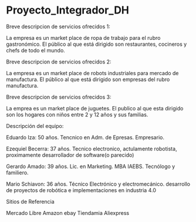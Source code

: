 # Proyecto_Integrador_DH

Breve descripcion de servicios ofrecidos 1:

La empresa es un market place de ropa de trabajo para el rubro gastronómico.
El público al que está dirigido son restaurantes, cocineros y chefs de todo el mundo.

Breve descripcion de servicios ofrecidos 2:

La empresa es un market place de robots industriales para mercado de manufactura.
El público al que está dirigido son empresas del rubro manufactura.

Breve descripcion de servicios ofrecidos 3:

La emprea es un market place de juguetes.
El publico al que esta dirigido son los hogares con niños entre 2 y 12 años y sus familias.

Descripción del equipo:

Eduardo Iza: 50 años. Tencnico en Adm. de Epresas. Empresario.

Ezequiel Becerra: 37 años. Tecnico electronico, actulamente robotista, proximamente desarrollador de software(o parecido)

Gerardo Amado: 39 años. Lic. en Marketing. MBA IAEBS. Tecnólogo y familiero.

Mario Schiavon: 36 años. Técnico Electrónico y electromecánico. desarrollo de proyectos de robótica e implementaciones en industria 4.0

Sitios de Referencia

Mercado Libre
Amazon
ebay
Tiendamia
Aliexpress
